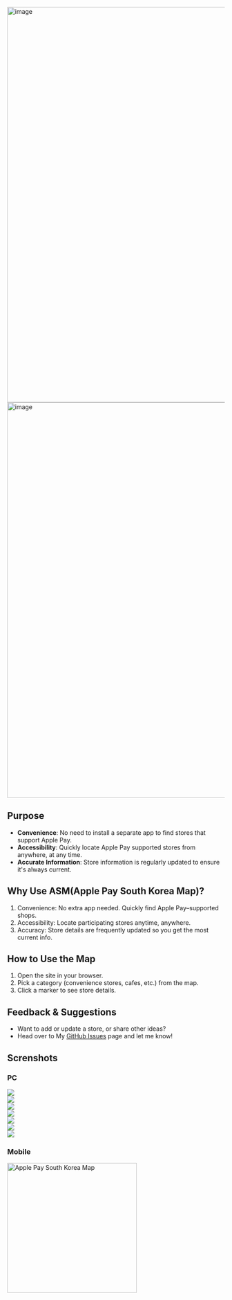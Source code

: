 <img width="1920" height="914" alt="image" src="https://github.com/user-attachments/assets/0b7be13b-cc53-4f71-a2d0-f227bf2d204b" /><br/>
<img width="1920" height="914" alt="image" src="https://github.com/diligencefrozen/PayKR/blob/main/ss/2.0.png?raw=true" />

## Purpose
- **Convenience**: No need to install a separate app to find stores that support Apple Pay.
- **Accessibility**: Quickly locate Apple Pay supported stores from anywhere, at any time.
- **Accurate Information**: Store information is regularly updated to ensure it's always current.
  
## Why Use ASM(Apple Pay South Korea Map)?
1. Convenience: No extra app needed. Quickly find Apple Pay–supported shops.
2. Accessibility: Locate participating stores anytime, anywhere.
3. Accuracy: Store details are frequently updated so you get the most current info.

## How to Use the Map
1. Open the site in your browser.
2. Pick a category (convenience stores, cafes, etc.) from the map.
3. Click a marker to see store details.
   
## Feedback & Suggestions
- Want to add or update a store, or share other ideas?
- Head over to My [GitHub Issues](https://github.com/diligencefrozen/PayKR/issues) page and let me know!

## Screnshots
### PC 
<img src="https://github.com/diligencefrozen/PayKR/blob/main/ss/ss1.PNG?raw=true">
<br/>

<img src="https://github.com/diligencefrozen/PayKR/blob/main/ss/ss2.PNG?raw=true">
<br/>

<img src="https://github.com/diligencefrozen/PayKR/blob/main/ss/ss3.PNG?raw=true">
<br/>

<img src="https://github.com/diligencefrozen/PayKR/blob/main/ss/ss4.PNG?raw=true">
<br/>

<img src="https://github.com/diligencefrozen/PayKR/blob/main/ss/ss5.PNG?raw=true">
<br/>

<img src="https://github.com/diligencefrozen/PayKR/blob/main/ss/ss6.PNG?raw=true">
<br/>

<img src="https://github.com/diligencefrozen/PayKR/blob/main/ss/ss7.PNG?raw=true">
<br/>

### Mobile

<img src="https://github.com/diligencefrozen/PayKR/blob/main/ss/ss8.PNG?raw=true" alt="Apple Pay South Korea Map" width="300" />
<br/>
